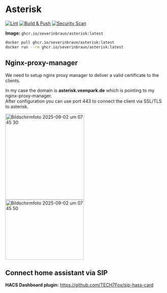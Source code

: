 # Asterisk

[![Lint](https://github.com/severinbraun/asterisk/actions/workflows/lint.yml/badge.svg)](https://github.com/severinbraun/asterisk/actions/workflows/lint.yml)
[![Build & Push](https://github.com/severinbraun/asterisk/actions/workflows/build-push.yml/badge.svg)](https://github.com/severinbraun/asterisk/actions/workflows/build-push.yml)
[![Security Scan](https://github.com/severinbraun/asterisk/actions/workflows/security_scan.yml/badge.svg)](https://github.com/severinbraun/asterisk/actions/workflows/security_scan.yml)

**Image:** `ghcr.io/severinbraun/asterisk:latest`

```bash
docker pull ghcr.io/severinbraun/asterisk:latest
docker run --rm ghcr.io/severinbraun/asterisk:latest
```

## Nginx-proxy-manager

We need to setup nginx proxy manager to deliver a valid certificate to the clients.

In my case the domain is **asterisk.veenpark.de** which is pointing to my nginx-proxy-manager.
<br>After configuration you can use port 443 to connect the client via SSL/TLS to asterisk.

<img width="248" height="272" alt="Bildschirmfoto 2025-09-02 um 07 45 30" src="https://github.com/user-attachments/assets/9d644d71-24b4-4671-9cf5-f544e06a4363" />
<br>
<img width="247" height="190" alt="Bildschirmfoto 2025-09-02 um 07 45 50" src="https://github.com/user-attachments/assets/6b1b775f-979d-4c0e-b586-fa43faa503eb" />

## Connect home assistant via SIP

**HACS Dashboard plugin:** https://github.com/TECH7Fox/sip-hass-card
